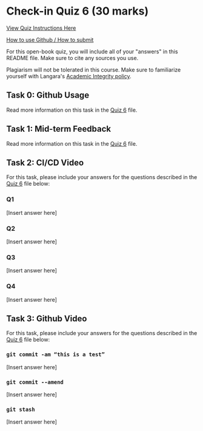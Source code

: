 # Check-in Quiz 6 (30 marks)

[View Quiz Instructions Here](Q6.md)

[How to use Github / How to submit](https://parsa-rajabi.github.io/cpsc-2350/assignments_quizzes.html#github-classroom)

For this open-book quiz, you will include all of your "answers" in this README file. Make sure to cite any sources you use.

Plagiarism will not be tolerated in this course. Make sure to familiarize yourself with Langara's [Academic Integrity policy](https://langara.ca/about-langara/policies/pdf/F1004.pdf).

## Task 0: Github Usage

Read more information on this task in the [Quiz 6](Q6.md) file.

## Task 1: Mid-term Feedback

Read more information on this task in the [Quiz 6](Q6.md) file.

## Task 2: CI/CD Video

For this task, please include your answers for the questions described in the [Quiz 6](Q6.md) file below:

### Q1

[Insert answer here]

### Q2

[Insert answer here]

### Q3

[Insert answer here]

### Q4

[Insert answer here]

## Task 3: Github Video

For this task, please include your answers for the questions described in the [Quiz 6](Q6.md) file below:

### `git commit -am “this is a test”`

[Insert answer here]

### `git commit --amend`

[Insert answer here]

### `git stash`

[Insert answer here]
